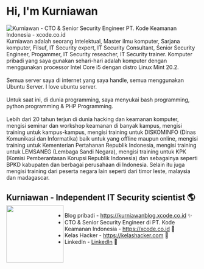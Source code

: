 # Hi, I'm Kurniawan

<img src="https://kelashacker.com/assets/img/training.png" alt="Kurniawan - CTO & Senior Security Engineer PT. Kode Keamanan Indonesia - xcode.co.id">
Kurniawan adalah seorang Intelektual, Master ilmu komputer, Sarjana komputer, Filsuf, IT Security expert, IT Security Consultant, Senior Security Engineer, Progammer, IT Security reseacher, IT Security trainer.
Komputer pribadi yang saya gunakan sehari-hari adalah komputer dengan menggunakan processor Intel Core i5 dengan distro Linux Mint 20.2.<br /><br />
Semua server saya di internet yang saya handle, semua menggunakan Ubuntu Server. I love ubuntu server.<br /><br />
Untuk saat ini, di dunia programming, saya menyukai bash programming, python programming & PHP Programming.<br /><br />
Lebih dari 20 tahun terjun di dunia hacking dan keamanan komputer, mengisi seminar dan workshop keamanan di banyak kampus, mengisi training untuk kampus-kampus, mengisi training untuk DISKOMINFO (Dinas Komunikasi dan Informatika) baik untuk yang offline maupun online, mengisi training untuk Kementerian Pertahanan Republik Indonesia, mengisi training untuk LEMSANEG (Lembaga Sandi Negara), mengisi training untuk KPK (Komisi Pemberantasan Korupsi Republik Indonesia) dan sebagainya seperti BPKD kabupaten dan berbagai perusahaan di Indonesia. Selain itu juga mengisi training dari peserta negara lain seperti dari timor leste, malaysia dan madagascar.

## Kurniawan - Independent IT Security scientist 🌎 <a href="https://kurniawanblog.xcode.co.id"><img align="left" width="150" height="150" src="https://kurniawan.xcode.co.id/images/profile.jpg?raw=true"></a>
- Blog pribadi  - <a href="https://kurniawanblog.xcode.co.id"> https://kurniawanblog.xcode.co.id</a> ✨
- CTO & Senior Security Engineer di PT. Kode Keamanan Indonesia -  <a href="https://xcode.co.id"> https://xcode.co.id</a> 🔭
- Kelas Hacker - <a href="https://kelashacker.com">https://kelashacker.com</a> 🔭
- LinkedIn  -  <a href="https://www.linkedin.com/in/kurniawan-aja/">LinkedIn</a>  👯 

